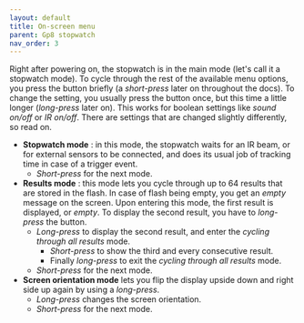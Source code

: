 ```yaml
---
layout: default
title: On-screen menu
parent: Gp8 stopwatch
nav_order: 3
---
```

Right after powering on, the stopwatch is in the main mode (let's call it a stopwatch mode). To cycle through the rest of the available menu options, you press the button briefly (a *short-press* later on throughout the docs). To change the setting, you usually press the button once, but this time a little longer (*long-press* later on). This works for boolean settings like *sound on/off* or *IR on/off*. There are settings that are changed slightly differently, so read on.

* **Stopwatch mode** : in this mode, the stopwatch waits for an IR beam, or for external sensors to be connected, and does its usual job of tracking time in case of a trigger event.
  * *Short-press* for the next mode.
* **Results mode** : this mode lets you cycle through up to 64 results that are stored in the flash. In case of flash being empty, you get an *empty* message on the screen. Upon entering this mode, the first result is displayed, or *empty*. To display the second result, you have to *long-press* the button.
  * *Long-press* to display the second result, and enter the *cycling through all results* mode. 
    * *Short-press* to show the third and every consecutive result. 
    * Finally *long-press* to exit the *cycling through all results* mode. 
  * *Short-press* for the next mode.
* **Screen orientation mode** lets you flip the display upside down and right side up again by using a *long-press*.
  * *Long-press* changes the screen orientation.
  * *Short-press* for the next mode.
